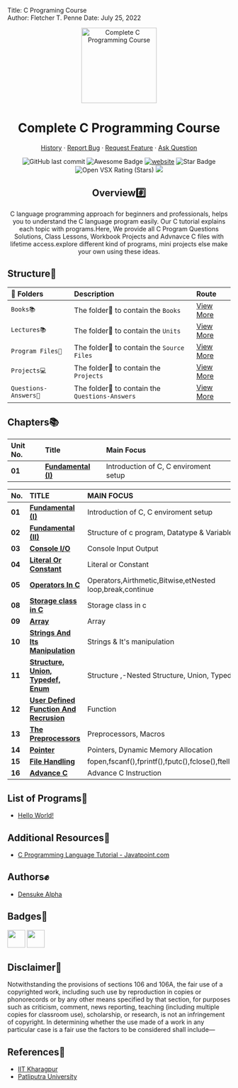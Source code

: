 Title:	C Programing Course  
Author: Fletcher T. Penne
Date:	July 25, 2022
<p align="center">
  <a href="https://www.cprogramming.com/">
    <img src="https://www.goodworklabs.com/wp-content/uploads/2018/12/C-programming.png" height="170" alt="Complete C Programming Course">
  </a>
  <h1 align="center" sty>Complete C Programming Course</h1>
  <p align="center">
    <a href="https://">History</a>
    ·
    <a href="https://github.com/kitretsusaisama/github-readme-stats/issues/new/choose">Report Bug</a>
    ·
    <a href="https://github.com/kitretsusaisama/github-readme-stats/issues/new/choose">Request Feature</a>
    ·
    <a href="https://github.com/kitretsusaisama/github-readme-stats/discussions">Ask Question</a>
  </p>
</p>
<div align="center">
<img alt="GitHub last commit" src="https://img.shields.io/github/last-commit/kitretsusaisama/Complete-C-Programming-Course">
<img src="https://cdn.rawgit.com/sindresorhus/awesome/d7305f38d29fed78fa85652e3a63e154dd8e8829/media/badge.svg" alt="Awesome Badge"/>
<a href="#"><img src="https://img.shields.io/static/v1?label=&labelColor=505050&message=arbeitnow&color=%230076D6&style=flat&logo=google-chrome&logoColor=%230076D6" alt="website"/></a>
<!-- <img src="http://hits.dwyl.com/kitretsusaisama/awesome-github-profile-readme.svg" alt="Hits Badge"/> -->
<img src="https://img.shields.io/static/v1?label=%F0%9F%8C%9F&message=If%20Useful&style=style=flat&color=BC4E99" alt="Star Badge"/>
<img alt="Open VSX Rating (Stars)" src="https://img.shields.io/open-vsx/stars/redhat/java">
<a href="https://twitter.com/victor_amit" ><img src="https://img.shields.io/twitter/follow/victor_amit.svg?style=social" /> </a>
<br>

<h2>Overview#️⃣</h2>
<p>C language programming approach for beginners and professionals, helps you to understand the C language program easily. Our C tutorial explains each topic with programs.Here, We provide all C Program Questions Solutions, Class Lessons, Workbook Projects and Advnavce C files with lifetime access.explore different kind of programs, mini projects else make your own using these ideas.</p>
</div>

## Structure🧩

| 📂 Folders     | Description | Route |
| :------------- | :---------- | :---------- |
| `Books📚`|  The folder📂 to contain the `Books` | [View More](https://github.com/kitretsusaisama/Complete-C-Programming-Course/tree/main/Books) |
| `Lectures📚`|  The folder📂 to contain the `Units` | [View More](https://github.com/kitretsusaisama/Complete-C-Programming-Course/tree/main/Lectures) |
| `Program Files📓`   |  The folder📂 to contain the `Source Files` | [View More](https://github.com/kitretsusaisama/Complete-C-Programming-Course/tree/main/Source%20Files) |
| `Projects💻`  |  The folder📂 to contain the `Projects` | [View More](https://github.com/kitretsusaisama/Complete-C-Programming-Course/tree/main/Projects) |
| `Questions-Answers🚨`|  The folder📂 to contain the `Questions-Answers` | [View More](https://github.com/kitretsusaisama/Complete-C-Programming-Course/tree/main/Questions-Answers) |


## Chapters📚
| Unit No.     | Title | Main Focus |
| :------------- | :---------- | :---------- |
| **01** |  **[Fundamental (I)](https://github.com/kitretsusaisama/Complete-C-Programming-Course/tree/main/Lectures/Unit%2001%20-%20Fundamental%20(I))** | Introduction of C, C enviroment setup |


|  No.    | TITLE | MAIN FOCUS     |
| :------  | :-------- | :------------------------------------- |
| **01**  | **[Fundamental (I)](https://github.com/kitretsusaisama/Complete-C-Programming-Course/tree/main/Lectures/Unit%2001%20-%20Fundamental%20(I))**                                                                        | Introduction of C, C enviroment setup                              |
| **02**  | **[Fundamental (II)](https://github.com/kitretsusaisama/Complete-C-Programming-Course/tree/main/Lectures/Unit%2002%20-%20Fundamental%20(II))**                                                                        | Structure of c program, Datatype & Variable                             |
| **03**  | **[Console I/O](https://github.com/kitretsusaisama/Complete-C-Programming-Course/tree/main/Lectures/Unit%2003%20-%20Console%20IO)**                                                                        | Console Input Output                             |
| **04**  | **[Literal Or Constant](https://github.com/kitretsusaisama/Complete-C-Programming-Course/tree/main/Lectures/Unit%2004%20-%20Literal%20Or%20Constant)**                                                                        | Literal or Constant                             |
| **05**  | **[Operators In C](https://github.com/kitretsusaisama/Complete-C-Programming-Course/tree/main/Lectures/Unit%2005%20-%20Operators%20In%20C)**                                                                        | Operators,Airthmetic,Bitwise,etNested loop,break,continue                             |
| **08**  | **[Storage class in C](https://github.com/kitretsusaisama/Complete-C-Programming-Course/tree/main/Lectures/Unit%2008%20-%20Storage%20Classes%20In%20C)**                                                                        | Storage class in c                            |
| **09**  | **[Array](https://github.com/kitretsusaisama/Complete-C-Programming-Course/tree/main/Lectures/Unit%2009%20-%20Arrays)**                                                                        | Array                             |
| **10**  | **[Strings And Its Manipulation](https://github.com/kitretsusaisama/Complete-C-Programming-Course/tree/main/Lectures/Unit%2010%20-%20Strings%20%26%20it's%20manupulation)**                                                                        | Strings & It's manipulation                             |
| **11**  | **[Structure, Union, Typedef, Enum](https://github.com/kitretsusaisama/Complete-C-Programming-Course/tree/main/Lectures/Unit%2011%20-%20Structure%2C%20Union%2C%20Typedef%2C%20Enum)**                                                                        | Structure ,-Nested Structure, Union, Typedef, Enum                             |
| **12**  | **[User Defined Function And Recrusion](https://github.com/kitretsusaisama/Complete-C-Programming-Course/tree/main/Lectures/Unit%2013%20-%20The%20Preprocessors)**                                                                        | Function                           |
| **13**  | **[The Preprocessors](https://github.com/kitretsusaisama/Complete-C-Programming-Course/tree/main/Lectures/Unit%2013%20-%20The%20Preprocessors)**                                                                        | Preprocessors, Macros                             |
| **14**  | **[Pointer](https://github.com/kitretsusaisama/Complete-C-Programming-Course/tree/main/Lectures/Unit%2014%20-%20Pointers)**                                                                        | Pointers, Dynamic Memory Allocation                            |
| **15**  | **[File Handling](https://github.com/kitretsusaisama/Complete-C-Programming-Course/tree/main/Lectures/Unit%2016%20-%20File%20Handling)**                                                                        | fopen,fscanf(),fprintf(),fputc(),fclose(),ftell(),rewind()                             |
| **16**  | **[Advance C](https://github.com/kitretsusaisama/Complete-C-Programming-Course/tree/main/Lectures/Y%201%20-%20Advance%20C)**                                                                        | Advance C Instruction                            |

## List of Programs📓

- [Hello World!](https://github.com/#/beginners-C-program-examples/blob/master/HelloWorld.c)

## Additional Resources🧾 
- [C Programming Language Tutorial - Javatpoint.com](https://www.javatpoint.com/c-programming-language-tutorial)

## Authors✊

- [ Densuke Alpha ](https://www.github.com/kitretsusaisama )


## Badges🔰 
<a href="https://docs.github.com/en/developers" target="_blank"><img src="https://raw.githubusercontent.com/acervenky/acervenky/master/assets/devbadge.gif" width="40" height="40"></a>  <a href="https://archiveprogram.github.com/" target="_blank"><img src="https://raw.githubusercontent.com/acervenky/acervenky/master/assets/acbadge.gif" width="40" height="40"></a> 

## Disclaimer💛
Notwithstanding the provisions of sections 106 and 106A, the fair use of a copyrighted work, including such use by reproduction in copies or phonorecords or by any other means specified by that section, for purposes such as criticism, comment, news reporting, teaching (including multiple copies for classroom use), scholarship, or research, is not an infringement of copyright. In determining whether the use made of a work in any particular case is a fair use the factors to be considered shall include—

## References🎯
- [IIT Kharagpur](http://www.iitkgp.ac.in/)
- [Patliputra University](http://www.ppup.ac.in/)
